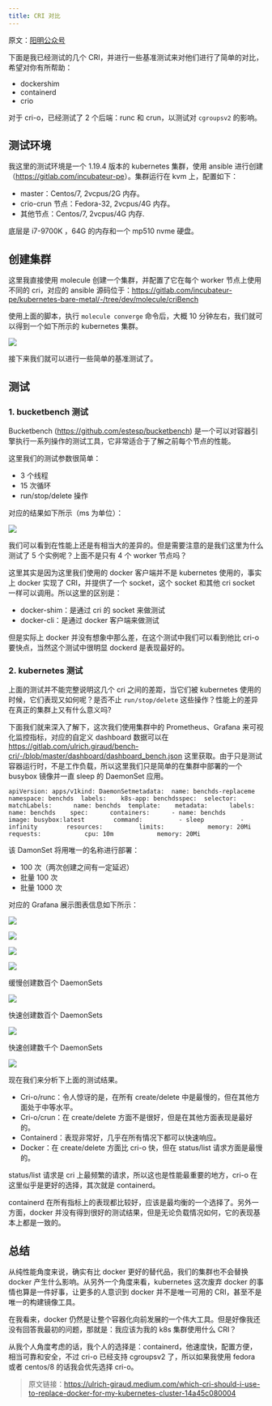 ```yaml
---
title: CRI 对比
---
```


原文：[阳明公众号](https://mp.weixin.qq.com/s/H3vUUvEiOfLkd_YEoo8sNg)

下面是我已经测试的几个 CRI，并进行一些基准测试来对他们进行了简单的对比，希望对你有所帮助：

- dockershim
- containerd
- crio

对于 cri-o，已经测试了 2 个后端：runc 和 crun，以测试对 `cgroupsv2` 的影响。

## 测试环境

我这里的测试环境是一个 1.19.4 版本的 kubernetes 集群，使用 ansible 进行创建（<https://gitlab.com/incubateur-pe>）。集群运行在 kvm 上，配置如下：

- master：Centos/7, 2vcpus/2G 内存。
- crio-crun 节点：Fedora-32, 2vcpus/4G 内存。
- 其他节点：Centos/7, 2vcpus/4G 内存.

底层是 i7-9700K ，64G 的内存和一个 mp510 nvme 硬盘。

## 创建集群

这里我直接使用 molecule 创建一个集群，并配置了它在每个 worker 节点上使用不同的 cri，对应的 ansible 源码位于：<https://gitlab.com/incubateur-pe/kubernetes-bare-metal/-/tree/dev/molecule/criBench>

使用上面的脚本，执行 `molecule converge` 命令后，大概 10 分钟左右，我们就可以得到一个如下所示的 kubernetes 集群。

![](https://notes-learning.oss-cn-beijing.aliyuncs.com/czfhxy/1616120034837-61ee3a87-ccca-4c3a-91ff-983ad9808b6d.png)

接下来我们就可以进行一些简单的基准测试了。

## 测试

### 1. bucketbench 测试

Bucketbench (https://github.com/estesp/bucketbench) 是一个可以对容器引擎执行一系列操作的测试工具，它非常适合于了解之前每个节点的性能。

这里我们的测试参数很简单：

- 3 个线程
- 15 次循环
- run/stop/delete 操作

对应的结果如下所示（ms 为单位）：

![](https://notes-learning.oss-cn-beijing.aliyuncs.com/czfhxy/1616120034822-55f1f7a0-b8cf-422b-9490-f0a7b5f8593d.png)

我们可以看到在性能上还是有相当大的差异的。但是需要注意的是我们这里为什么测试了 5 个实例呢？上面不是只有 4 个 worker 节点吗？

这里其实是因为这里我们使用的 docker 客户端并不是 kubernetes 使用的，事实上 docker 实现了 CRI，并提供了一个 socket，这个 socket 和其他 cri socket 一样可以调用。所以这里的区别是：

- docker-shim：是通过 cri 的 socket 来做测试
- docker-cli：是通过 docker 客户端来做测试

但是实际上 docker 并没有想象中那么差，在这个测试中我们可以看到他比 cri-o 要快点，当然这个测试中很明显 dockerd 是表现最好的。

### 2. kubernetes 测试

上面的测试并不能完整说明这几个 cri 之间的差距，当它们被 kubernetes 使用的时候，它们表现又如何呢？是否不止 `run/stop/delete` 这些操作？性能上的差异在真正的集群上又有什么意义吗?

下面我们就来深入了解下，这次我们使用集群中的 Prometheus、Grafana 来可视化监控指标，对应的自定义 dashboard 数据可以在 <https://gitlab.com/ulrich.giraud/bench-cri/-/blob/master/dashboard/dashboard_bench.json> 这里获取。由于只是测试容器运行时，不是工作负载，所以这里我们只是简单的在集群中部署的一个 busybox 镜像并一直 sleep 的 DaemonSet 应用。

    apiVersion: apps/v1kind: DaemonSetmetadata:  name: benchds-replaceme  namespace: benchds  labels:    k8s-app: benchdsspec:  selector:    matchLabels:      name: benchds  template:    metadata:      labels:        name: benchds    spec:      containers:      - name: benchds        image: busybox:latest        command:          - sleep          - infinity        resources:          limits:            memory: 20Mi          requests:            cpu: 10m            memory: 20Mi

该 DamonSet 将用唯一的名称进行部署：

- 100 次（两次创建之间有一定延迟）
- 批量 100 次
- 批量 1000 次

对应的 Grafana 展示图表信息如下所示：

![](https://notes-learning.oss-cn-beijing.aliyuncs.com/czfhxy/1616120034839-e6353428-f475-4c08-9be7-73a5d7b656c2.png)

![](https://notes-learning.oss-cn-beijing.aliyuncs.com/czfhxy/1616120034856-b41bdfbc-a4b4-477a-914c-95f009b88193.png)

![](https://notes-learning.oss-cn-beijing.aliyuncs.com/czfhxy/1616120034825-ef0d77c9-202f-45f6-aeb5-6282f10214e7.png)

![](https://notes-learning.oss-cn-beijing.aliyuncs.com/czfhxy/1616120034888-e1840303-2907-45d0-a780-05119ec475eb.png)

缓慢创建数百个 DaemonSets

![](https://notes-learning.oss-cn-beijing.aliyuncs.com/czfhxy/1616120034850-86008be9-f893-47c9-a20b-d18523e12d20.png)

快速创建数百个 DaemonSets

![](https://notes-learning.oss-cn-beijing.aliyuncs.com/czfhxy/1616120034854-a1a537e5-e71e-4313-aec4-42265497e49d.png)

快速创建数千个 DaemonSets

![](https://notes-learning.oss-cn-beijing.aliyuncs.com/czfhxy/1616120034848-339697b7-b147-4af4-aae5-08728a93332c.png)

现在我们来分析下上面的测试结果。

- Cri-o/runc：令人惊讶的是，在所有 create/delete 中是最慢的，但在其他方面处于中等水平。
- Cri-o/crun：在 create/delete 方面不是很好，但是在其他方面表现是最好的。
- Containerd：表现非常好，几乎在所有情况下都可以快速响应。
- Docker：在 create/delete 方面比 cri-o 快，但在 status/list 请求方面是最慢的。

status/list 请求是 cri 上最频繁的请求，所以这也是性能最重要的地方，cri-o 在这里似乎是更好的选择，其次就是 containerd。

containerd 在所有指标上的表现都比较好，应该是最均衡的一个选择了。另外一方面，docker 并没有得到很好的测试结果，但是无论负载情况如何，它的表现基本上都是一致的。

## 总结

从纯性能角度来说，确实有比 docker 更好的替代品，我们的集群也不会替换 docker 产生什么影响。从另外一个角度来看，kubernetes 这次废弃 docker 的事情也算是一件好事，让更多的人意识到 docker 并不是唯一可用的 CRI，甚至不是唯一的构建镜像工具。

在我看来，docker 仍然是让整个容器化向前发展的一个伟大工具。但是好像我还没有回答我最初的问题，那就是：我应该为我的 k8s 集群使用什么 CRI？

从我个人角度考虑的话，我个人的选择是：containerd，他速度快，配置方便，相当可靠和安全，不过 cri-o 已经支持 cgroupsv2 了，所以如果我使用 fedora 或者 centos/8 的话我会优先选择 cri-o。

> 原文链接：<https://ulrich-giraud.medium.com/which-cri-should-i-use-to-replace-docker-for-my-kubernetes-cluster-14a45c080004>
